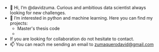 - 👋 Hi, I’m @davidzuma. Curious and ambitious data scientist always looking for new challenges.
- 👀 I’m interested in python and machine learning. Here you can find my projects:
    * Master's thesis code
    * 
- If you are looking for collaboration do not hesitate to contact.
- 📫 You can reach me sending an email to zumaquerodavid@gmail.com

<!---
davidzuma/davidzuma is a ✨ special ✨ repository because its `README.md` (this file) appears on your GitHub profile.
You can click the Preview link to take a look at your changes.
--->
